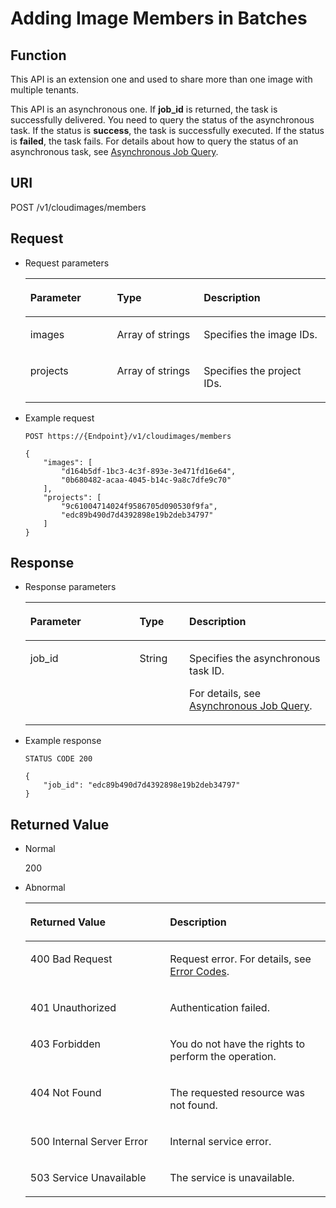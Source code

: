 # Adding Image Members in Batches<a name="EN-US_TOPIC_0036994322"></a>

## Function<a name="section66302617144828"></a>

This API is an extension one and used to share more than one image with multiple tenants.

This API is an asynchronous one. If  **job\_id**  is returned, the task is successfully delivered. You need to query the status of the asynchronous task. If the status is  **success**, the task is successfully executed. If the status is  **failed**, the task fails. For details about how to query the status of an asynchronous task, see  [Asynchronous Job Query](asynchronous-job-query.md).

## URI<a name="section16226363144828"></a>

POST /v1/cloudimages/members

## Request<a name="section22707920144828"></a>

-   Request parameters

    <a name="table53011268153646"></a>
    <table><thead align="left"><tr id="row8255548153646"><th class="cellrowborder" valign="top" width="28.9%" id="mcps1.1.4.1.1"><p id="p64719651153646"><a name="p64719651153646"></a><a name="p64719651153646"></a>Parameter</p>
    </th>
    <th class="cellrowborder" valign="top" width="28.89%" id="mcps1.1.4.1.2"><p id="p27850258153646"><a name="p27850258153646"></a><a name="p27850258153646"></a>Type</p>
    </th>
    <th class="cellrowborder" valign="top" width="42.21%" id="mcps1.1.4.1.3"><p id="p41278443153646"><a name="p41278443153646"></a><a name="p41278443153646"></a>Description</p>
    </th>
    </tr>
    </thead>
    <tbody><tr id="row55219556153646"><td class="cellrowborder" valign="top" width="28.9%" headers="mcps1.1.4.1.1 "><p id="p45852693181844"><a name="p45852693181844"></a><a name="p45852693181844"></a>images</p>
    </td>
    <td class="cellrowborder" valign="top" width="28.89%" headers="mcps1.1.4.1.2 "><p id="p57596693181844"><a name="p57596693181844"></a><a name="p57596693181844"></a>Array of strings</p>
    </td>
    <td class="cellrowborder" valign="top" width="42.21%" headers="mcps1.1.4.1.3 "><p id="p34820580181844"><a name="p34820580181844"></a><a name="p34820580181844"></a>Specifies the image IDs.</p>
    </td>
    </tr>
    <tr id="row6698413181831"><td class="cellrowborder" valign="top" width="28.9%" headers="mcps1.1.4.1.1 "><p id="p17052548181844"><a name="p17052548181844"></a><a name="p17052548181844"></a>projects</p>
    </td>
    <td class="cellrowborder" valign="top" width="28.89%" headers="mcps1.1.4.1.2 "><p id="p11293510181844"><a name="p11293510181844"></a><a name="p11293510181844"></a>Array of strings</p>
    </td>
    <td class="cellrowborder" valign="top" width="42.21%" headers="mcps1.1.4.1.3 "><p id="p42359132181844"><a name="p42359132181844"></a><a name="p42359132181844"></a>Specifies the project IDs.</p>
    </td>
    </tr>
    </tbody>
    </table>


-   Example request

    ```
    POST https://{Endpoint}/v1/cloudimages/members
    ```

    ```
    {
        "images": [
            "d164b5df-1bc3-4c3f-893e-3e471fd16e64",
            "0b680482-acaa-4045-b14c-9a8c7dfe9c70"
        ],
        "projects": [
            "9c61004714024f9586705d090530f9fa",
            "edc89b490d7d4392898e19b2deb34797"
        ]
    }
    ```


## Response<a name="section37386190144828"></a>

-   Response parameters

    <a name="table65680948153746"></a>
    <table><thead align="left"><tr id="row59664825153746"><th class="cellrowborder" valign="top" width="36.36636336366364%" id="mcps1.1.4.1.1"><p id="p1012670153746"><a name="p1012670153746"></a><a name="p1012670153746"></a>Parameter</p>
    </th>
    <th class="cellrowborder" valign="top" width="16.58834116588341%" id="mcps1.1.4.1.2"><p id="p352397153746"><a name="p352397153746"></a><a name="p352397153746"></a>Type</p>
    </th>
    <th class="cellrowborder" valign="top" width="47.045295470452956%" id="mcps1.1.4.1.3"><p id="p28544167153746"><a name="p28544167153746"></a><a name="p28544167153746"></a>Description</p>
    </th>
    </tr>
    </thead>
    <tbody><tr id="row30376173153746"><td class="cellrowborder" valign="top" width="36.36636336366364%" headers="mcps1.1.4.1.1 "><p id="p3318816181939"><a name="p3318816181939"></a><a name="p3318816181939"></a>job_id</p>
    </td>
    <td class="cellrowborder" valign="top" width="16.58834116588341%" headers="mcps1.1.4.1.2 "><p id="p31480262181939"><a name="p31480262181939"></a><a name="p31480262181939"></a>String</p>
    </td>
    <td class="cellrowborder" valign="top" width="47.045295470452956%" headers="mcps1.1.4.1.3 "><p id="p66873325181939"><a name="p66873325181939"></a><a name="p66873325181939"></a>Specifies the asynchronous task ID.</p>
    <p id="p19968122117312"><a name="p19968122117312"></a><a name="p19968122117312"></a>For details, see <a href="asynchronous-job-query.md">Asynchronous Job Query</a>.</p>
    </td>
    </tr>
    </tbody>
    </table>


-   Example response

    ```
    STATUS CODE 200
    ```

    ```
    {
        "job_id": "edc89b490d7d4392898e19b2deb34797"
    }
    ```


## Returned Value<a name="section40084941"></a>

-   Normal

    200

-   Abnormal

    <a name="table1069408417333"></a>
    <table><thead align="left"><tr id="row4772021317333"><th class="cellrowborder" valign="top" width="46.54%" id="mcps1.1.3.1.1"><p id="p4013206717333"><a name="p4013206717333"></a><a name="p4013206717333"></a>Returned Value</p>
    </th>
    <th class="cellrowborder" valign="top" width="53.459999999999994%" id="mcps1.1.3.1.2"><p id="p2947196917333"><a name="p2947196917333"></a><a name="p2947196917333"></a>Description</p>
    </th>
    </tr>
    </thead>
    <tbody><tr id="row3841925517333"><td class="cellrowborder" valign="top" width="46.54%" headers="mcps1.1.3.1.1 "><p id="p2495195017333"><a name="p2495195017333"></a><a name="p2495195017333"></a>400 Bad Request</p>
    </td>
    <td class="cellrowborder" valign="top" width="53.459999999999994%" headers="mcps1.1.3.1.2 "><p id="p784206117333"><a name="p784206117333"></a><a name="p784206117333"></a>Request error. For details, see <a href="error-codes.md">Error Codes</a>.</p>
    </td>
    </tr>
    <tr id="row3122722917333"><td class="cellrowborder" valign="top" width="46.54%" headers="mcps1.1.3.1.1 "><p id="p4637763817333"><a name="p4637763817333"></a><a name="p4637763817333"></a>401 Unauthorized</p>
    </td>
    <td class="cellrowborder" valign="top" width="53.459999999999994%" headers="mcps1.1.3.1.2 "><p id="p6560116717333"><a name="p6560116717333"></a><a name="p6560116717333"></a>Authentication failed.</p>
    </td>
    </tr>
    <tr id="row5353959117333"><td class="cellrowborder" valign="top" width="46.54%" headers="mcps1.1.3.1.1 "><p id="p4173958717333"><a name="p4173958717333"></a><a name="p4173958717333"></a>403 Forbidden</p>
    </td>
    <td class="cellrowborder" valign="top" width="53.459999999999994%" headers="mcps1.1.3.1.2 "><p id="p2546341217333"><a name="p2546341217333"></a><a name="p2546341217333"></a>You do not have the rights to perform the operation.</p>
    </td>
    </tr>
    <tr id="row5197513192250"><td class="cellrowborder" valign="top" width="46.54%" headers="mcps1.1.3.1.1 "><p id="p21898657192252"><a name="p21898657192252"></a><a name="p21898657192252"></a>404 Not Found</p>
    </td>
    <td class="cellrowborder" valign="top" width="53.459999999999994%" headers="mcps1.1.3.1.2 "><p id="p28960832192252"><a name="p28960832192252"></a><a name="p28960832192252"></a>The requested resource was not found.</p>
    </td>
    </tr>
    <tr id="row2784412417333"><td class="cellrowborder" valign="top" width="46.54%" headers="mcps1.1.3.1.1 "><p id="p4078159117333"><a name="p4078159117333"></a><a name="p4078159117333"></a>500 Internal Server Error</p>
    </td>
    <td class="cellrowborder" valign="top" width="53.459999999999994%" headers="mcps1.1.3.1.2 "><p id="p1497458717333"><a name="p1497458717333"></a><a name="p1497458717333"></a>Internal service error.</p>
    </td>
    </tr>
    <tr id="row55355517333"><td class="cellrowborder" valign="top" width="46.54%" headers="mcps1.1.3.1.1 "><p id="p4483799017333"><a name="p4483799017333"></a><a name="p4483799017333"></a>503 Service Unavailable</p>
    </td>
    <td class="cellrowborder" valign="top" width="53.459999999999994%" headers="mcps1.1.3.1.2 "><p id="p799858217333"><a name="p799858217333"></a><a name="p799858217333"></a>The service is unavailable.</p>
    </td>
    </tr>
    </tbody>
    </table>


